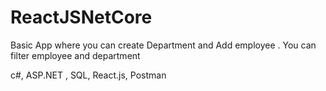 # ReactJSNetCore
Basic App where you can create Department and Add employee . You can filter employee and department

c#, ASP.NET , SQL, React.js, Postman
